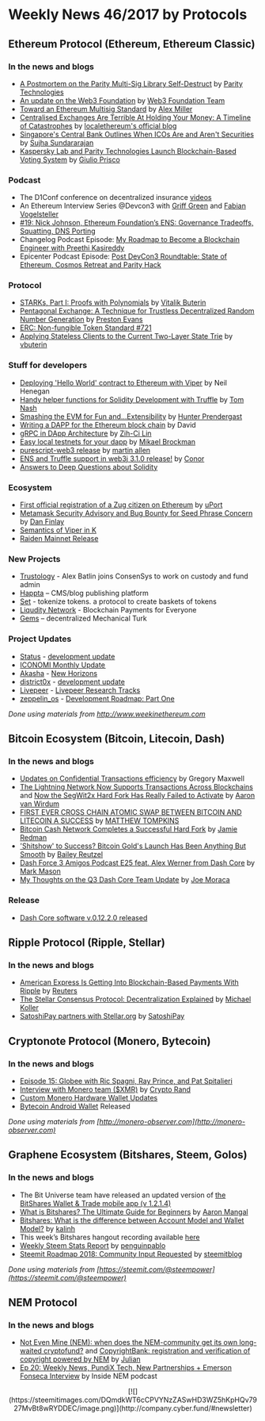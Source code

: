 

# Weekly News 46/2017 by Protocols
## Ethereum Protocol (Ethereum, Ethereum Classic)
### In the news and blogs


* [A Postmortem on the Parity Multi-Sig Library Self-Destruct](https://paritytech.io/blog/security-is-a-process-a-postmortem-on-the-parity-multi-sig-library-self-destruct.html) by [Parity Technologies](https://paritytech.io)
* [An update on the Web3 Foundation](hhttps://medium.com/web3foundation/an-update-on-the-web3-foundation-d905128f15a9) by [Web3 Foundation Team](https://medium.com/@hello_10262?source=post_header_lockup)
* [Toward an Ethereum Multisig Standard](https://blog.gridplus.io/toward-an-ethereum-multisig-standard-c566c7b7a3f6) by [Alex Miller](https://blog.gridplus.io/@asmiller1989?source=post_header_lockup)
* [Centralised Exchanges Are Terrible At Holding Your Money: A Timeline of Catastrophes](https://blog.localethereum.com/centralised-exchanges-are-terrible-at-holding-your-money/) by [localethereum's official blog](https://blog.localethereum.com/)
* [Singapore's Central Bank Outlines When ICOs Are and Aren't Securities](https://www.coindesk.com/singapores-central-bank-outlines-icos-arent-securities/) by [Sujha Sundararajan](https://www.coindesk.com/author/sujha/)
* [Kaspersky Lab and Parity Technologies Launch Blockchain-Based Voting System](https://bitcoinmagazine.com/articles/kaspersky-lab-and-parity-technologies-launch-blockchain-based-voting-system/) by [Giulio Prisco](https://bitcoinmagazine.com/authors/giulio-prisco/)


### Podcast
* The D1Conf conference on decentralized insurance [videos](https://www.youtube.com/channel/UCC2AG5CpRbAZi6kT0TVopAA/videos) 
* An Ethereum Interview Series @Devcon3 with [Griff Green](https://www.youtube.com/watch?v=1QrlSJRLh-4) and [Fabian Vogelsteller](https://www.youtube.com/watch?v=6A5b-BhrYWk&feature=youtu.be)
* [#19: Nick Johnson, Ethereum Foundation’s ENS: Governance Tradeoffs, Squatting, DNS Porting](https://www.youtube.com/watch?v=uoXkyql8_BQ)
* Changelog Podcast Episode: [My Roadmap to Become a Blockchain Engineer with Preethi Kasireddy](https://changelog.com/podcast/271)
* Epicenter Podcast Episode: [Post DevCon3 Roundtable: State of Ethereum, Cosmos Retreat and Parity Hack](https://www.youtube.com/watch?v=yqwudN8Pg0U)




### Protocol
* [STARKs, Part I: Proofs with Polynomials](http://vitalik.ca/general/2017/11/09/starks_part_1.html) by [Vitalik Buterin](http://vitalik.ca/)
* [Pentagonal Exchange: A Technique for Trustless Decentralized Random Number Generation](https://medium.com/@preston.b.evans/pentagonal-exchange-90225f2489c8) by [Preston Evans](https://medium.com/@preston.b.evans) 
* [ERC: Non-fungible Token Standard #721](https://github.com/ethereum/EIPs/issues/721#issuecomment-343246872)
* [Applying Stateless Clients to the Current Two-Layer State Trie](https://ethresear.ch/t/applying-stateless-clients-to-the-current-two-layer-state-trie/209) by [vbuterin](https://ethresear.ch/u/vbuterin/summary)




### Stuff for developers
* [Deploying 'Hello World' contract to Ethereum with Viper](https://www.reggie.io/blog/deploying-ethereum-viper/) by Neil Henegan
* [Handy helper functions for Solidity Development with Truffle](https://medium.com/@contacttomnash/handy-helper-functions-for-solidity-development-with-truffle-39d14a371c12) by [Tom Nash](https://medium.com/@contacttomnash)
* [Smashing the EVM for Fun and…Extensibility](https://medium.com/mimir-blockchain/smashing-the-evm-for-fun-and-extensibility-ff36c2d7b389) by [Hunter Prendergast](https://medium.com/@nelsonhprendergast) 
* [Writing a DAPP for the Ethereum block chain](https://www.cryptologie.net/article/424/writing-a-dapp-for-the-ethereum-block-chain/) by David
* [gRPC in DApp Architecture](https://medium.com/getamis/grpc-in-dapp-architecture-8c34125356c7) by [Zih-Ci Lin](https://medium.com/@zihcilin)
* [Easy local testnets for your dapp](https://medium.com/dapphub/easy-local-testnets-for-your-dapp-b9786ca80c88) by [Mikael Brockman](https://medium.com/@mbrock)
* [purescript-web3 release](https://blog.foam.space/purescript-web3-release-631b16bec7a) by [martin allen](https://blog.foam.space/purescript-web3-release-631b16bec7a)
* [ENS and Truffle support in web3j 3.1.0 release!](https://medium.com/blk-io/ens-and-truffle-support-in-web3j-3-1-0-release-e71c36701016) by [Conor](https://medium.com/@conors10)
* [Answers to Deep Questions about Solidity](https://gist.github.com/chriseth/8870a7c0ee9429d92399795c54a31340)




### Ecosystem
* [First official registration of a Zug citizen on Ethereum](https://medium.com/uport/first-official-registration-of-a-zug-citizen-on-ethereum-3554b5c2c238) by [uPort](https://medium.com/@uPort)
* [Metamask Security Advisory and Bug Bounty for Seed Phrase Concern](https://medium.com/metamask/metamask-security-advisory-and-bug-bounty-for-seed-phrase-concern-bbd95ab63210) by [Dan Finlay](https://medium.com/@danfinlay)
* [Semantics of Viper in K](https://github.com/kframework/viper-semantics)
* [Raiden Mainnet Release](https://github.com/raiden-network/microraiden/milestone/2)


### New Projects
* [Trustology](https://www.trustology.io/) - Alex Batlin joins ConsenSys to work on custody and fund admin
* [Happta](http://happta.com/) – CMS/blog publishing platform 
* [Set](https://setprotocol.com) - tokenize tokens.  a protocol to create baskets of tokens
* [Liqudity Network](http://liquidity.network/) - Blockchain Payments for Everyone
* [Gems](https://blog.gems.org/introducing-gems-the-protocol-for-decentralized-mechanical-turk-8bd5ef29ca82) – decentralized Mechanical Turk 


### Project Updates
* [Status](https://status.im/) - [development update](https://blog.status.im/status-development-update-for-the-10th-to-the-16th-of-november-56bf3b5300ed)
* [ICONOMI Monthly Update ](https://medium.com/iconominet/iconomi-monthly-update-october-2017-2d20f0689245)
* [Akasha](https://akasha.world) - [New Horizons](https://blog.akasha.world/2017/11/14/new-horizons/)
* [district0x](https://district0x.io/) - [development update](https://blog.district0x.io/district0x-dev-update-november-14-2017-e9815a8ee914)
* [Livepeer](https://livepeer.org/) - [Livepeer Research Tracks](https://medium.com/livepeer-blog/livepeer-research-tracks-1abf5eb5f90a)
* [zeppelin_os](https://zeppelinos.org) - [Development Roadmap: Part One](https://blog.zeppelinos.org/zeppelinos-development-roadmap-pt-one)




*Done using materials from http://www.weekinethereum.com*


## Bitcoin Ecosystem (Bitcoin, Litecoin, Dash)
### In the news and blogs
* [Updates on Confidential Transactions efficiency](https://lists.linuxfoundation.org/pipermail/bitcoin-dev/2017-November/015283.html) by Gregory Maxwell
* [The Lightning Network Now Supports Transactions Across Blockchains](https://bitcoinmagazine.com/articles/lightning-network-now-supports-transactions-across-blockchains/) and [Now the SegWit2x Hard Fork Has Really Failed to Activate](https://bitcoinmagazine.com/articles/now-segwit2x-hard-fork-has-really-failed-activate/) by [Aaron van Wirdum](https://bitcoinmagazine.com/authors/aaron-van-wirdum/)
* [FIRST EVER CROSS CHAIN ATOMIC SWAP BETWEEN BITCOIN AND LITECOIN A SUCCESS](http://bitcoinist.com/first-ever-cross-chain-atomic-swap-between-bitcoin-and-litecoin-has-now-taken-place/) by [MATTHEW TOMPKINS](http://bitcoinist.com/author/mattstompkins/)
*  [Bitcoin Cash Network Completes a Successful Hard Fork](https://news.bitcoin.com/bitcoin-cash-network-completes-a-successful-hard-fork/) by [Jamie Redman](https://news.bitcoin.com/author/jamieredman/)
*  ['Shitshow' to Success? Bitcoin Gold's Launch Has Been Anything But Smooth](https://www.coindesk.com/shitshow-success-bitcoin-golds-launch-anything-smooth/) by [Bailey Reutzel](https://www.coindesk.com/author/baileyreutzel/)
* [Dash Force 3 Amigos Podcast E25 feat. Alex Werner from Dash Core](https://www.dashforcenews.com/dash-force-3-amigos-podcast-e25-feat-alex-werner-dash-core/) by [Mark Mason](https://www.dashforcenews.com/author/markm/)
* [My Thoughts on the Q3 Dash Core Team Update](https://www.dashforcenews.com/thoughts-q3-dash-core-team-update/) by [Joe Moraca](https://www.dashforcenews.com/thoughts-q3-dash-core-team-update/)




### Release


* [Dash Core software v.0.12.2.0 released](https://www.dash.org/forum/threads/version-12-2-release.17807/)


## Ripple Protocol (Ripple, Stellar)
### In the news and blogs
* [American Express Is Getting Into Blockchain-Based Payments With Ripple](http://fortune.com/2017/11/16/amex-payments-ripple-blockchain/) by [Reuters](http://fortune.com/author/reuters/)
* [The Stellar Consensus Protocol: Decentralization Explained](https://itnext.io/the-stellar-consensus-protocol-decentralization-explained-338b374d0d72) by [Michael Koller](https://itnext.io/@koller_social)
* [SatoshiPay partners with Stellar.org](https://medium.com/@SatoshiPay/satoshipay-partners-with-stellar-org-4288ae0baa72) by [SatoshiPay](https://medium.com/@SatoshiPay)




## Cryptonote Protocol (Monero, Bytecoin)
### In the news and blogs
* [Episode 15: Globee with Ric Spagni, Ray Prince, and Pat Spitalieri](https://moneromonitor.com/episodes/2017-11-16-Episode-015.html)
* [Interview with Monero team ($XMR)](https://medium.com/@cryptorand/interview-with-monero-team-xmr-9c94e56ad912) by [Crypto Rand](https://medium.com/@cryptorand)
* [Custom Monero Hardware Wallet Updates](https://www.reddit.com/r/Monero/comments/7cbwj8/custom_monero_hardware_wallet_updates/)
* [Bytecoin Android Wallet](https://play.google.com/store/apps/details?id=com.bytecoin.bcn) Released






*Done using materials from [http://monero-observer.com](http://monero-observer.com)* 




## Graphene Ecosystem (Bitshares, Steem, Golos)
### In the news and blogs
* The Bit Universe team have released an updated version of [the BitShares Wallet & Trade mobile app (v 1.2.1.4)](https://play.google.com/store/apps/details?id=com.bitshares.bitshareswallet)
* [What is Bitshares? The Ultimate Guide for Beginners](https://coincentral.com/what-is-bitshares/) by [Aaron Mangal](https://coincentral.com/author/aaron-mangal/)
* [Bitshares: What is the difference between Account Model and Wallet Model?](https://steemit.com/cryptocurrency/@kalinh/bitshares-what-is-the-difference-between-account-model-and-wallet-model) by [kalinh](https://steemit.com/@kalinh)
* This week’s Bitshares hangout recording available [here](https://steemit.com/beyondbitcoin/@africa/bts-hangout-2017-11-11-beyond-bitcoin-radioshow-raw-recording-for-impatients)
* [Weekly Steem Stats Report](https://steemit.com/steemit/@penguinpablo/weekly-steem-stats-report-monday-november-13-2017) by [penguinpablo](https://steemit.com/@penguinpablo)
* [Steemit Roadmap 2018: Community Input Requested](https://steemit.com/roadmap2018/@steemitblog/steemit-roadmap-2018-community-input-requested) by [steemitblog](https://steemit.com/@steemitblog)


*Done using materials from [https://steemit.com/@steempower](https://steemit.com/@steempower)*


## NEM Protocol
### In the news and blogs
* [Not Even Mine (NEM): when does the NEM-community get its own long-waited cryptofund?](https://nemflash.io/nemnem-community-long-waited-cryptofund/) and [CopyrightBank: registration and verification of copyright powered by NEM](https://nemflash.io/copyrightbank-registration-verification-copyright-powered-nem/) by [Julian](https://nemflash.io/author/brainofmasses/)
* [Ep 20: Weekly News, PundiX Tech, New Partnerships + Emerson Fonseca Interview](https://www.youtube.com/watch?v=SScTTsElwPA&feature=youtu.be) by Inside NEM podcast


<center>[![](https://steemitimages.com/DQmdkWT6cCPVYNzZASwHD3WZ5hKpHQv7927MvBt8wRYDDEC/image.png)](http://company.cyber.fund/#newsletter)</center>

















